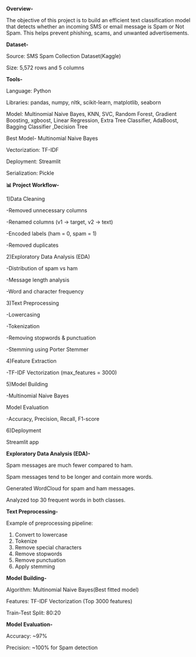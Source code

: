 **Overview-**

The objective of this project is to build an efficient text classification model that detects whether an incoming SMS or email message is Spam or Not Spam.
This helps prevent phishing, scams, and unwanted advertisements.

**Dataset-**

Source: SMS Spam Collection Dataset(Kaggle)

Size: 5,572 rows and 5 columns

**Tools-**

Language: Python

Libraries: pandas, numpy, nltk, scikit-learn, matplotlib, seaborn

Model: Multinomial Naive Bayes,	KNN, SVC,	Random Forest, Gradient Boosting, xgboost, Linear Regression, Extra Tree Classifier,	AdaBoost, Bagging Classifier ,Decision Tree

Best Model- Multinomial Naive Bayes

Vectorization: TF-IDF

Deployment: Streamlit

Serialization: Pickle


**📊 Project Workflow-**

1)Data Cleaning

-Removed unnecessary columns

-Renamed columns (v1 → target, v2 → text)

-Encoded labels (ham = 0, spam = 1)

-Removed duplicates

2)Exploratory Data Analysis (EDA)

-Distribution of spam vs ham

-Message length analysis

-Word and character frequency

3)Text Preprocessing

-Lowercasing

-Tokenization

-Removing stopwords & punctuation

-Stemming using Porter Stemmer

4)Feature Extraction

-TF-IDF Vectorization (max_features = 3000)

5)Model Building

-Multinomial Naive Bayes

Model Evaluation

-Accuracy, Precision, Recall, F1-score

6)Deployment

Streamlit app

**Exploratory Data Analysis (EDA)-**

Spam messages are much fewer compared to ham.

Spam messages tend to be longer and contain more words.

Generated WordCloud for spam and ham messages.

Analyzed top 30 frequent words in both classes.

**Text Preprocessing-**

Example of preprocessing pipeline:

1. Convert to lowercase
2. Tokenize
3. Remove special characters
4. Remove stopwords
5. Remove punctuation
6. Apply stemming


**Model Building-**

Algorithm: Multinomial Naive Bayes(Best fitted model)

Features: TF-IDF Vectorization (Top 3000 features)

Train-Test Split: 80:20

**Model Evaluation-**

Accuracy: ~97%

Precision: ~100% for Spam detection

